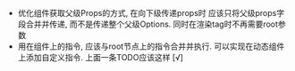 - 优化组件获取父级Props的方式, 在向下级传递props时 应该只将父级props字段合并并传递, 而不是传递整个父级Options. 同时在渲染tag时不再需要root参数
- 用在组件上的指令, 应该与root节点上的指令合并并执行. 可以实现在动态组件<component>上添加自定义指令. 上面一条TODO应该这样 [√]